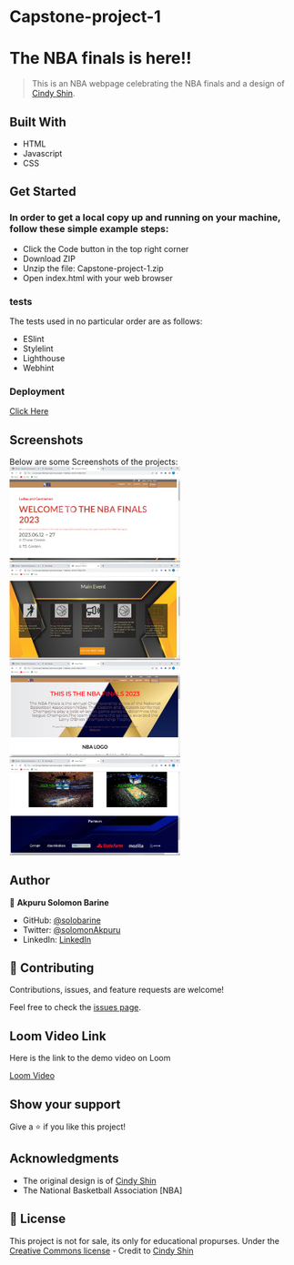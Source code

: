 # Capstone-project-1

# The NBA finals is here!!

>This is an NBA webpage celebrating the NBA finals and a design of [Cindy Shin](https://www.behance.net/adagio07).


## Built With

- HTML
- Javascript
- CSS

## Get Started
### In order to get a local copy up and running on your machine, follow these simple example steps:
- Click the Code button in the top right corner
- Download ZIP
- Unzip the file: Capstone-project-1.zip
- Open index.html with your web browser

### tests
  The tests used in no particular order are as follows:
- ESlint
- Stylelint
- Lighthouse
- Webhint

### Deployment

[Click Here](https://solobarine.github.io/)

## Screenshots
Below are some Screenshots of the projects:
<img src="./screenshots/cap-1.png" width="300px">
<img src="./screenshots/cap-2.png" width="300px">
<img src="./screenshots/cap-4.png" width="300px">
<img src="./screenshots/cap-5.png" width="300px">


## Author

👤 **Akpuru Solomon Barine**

- GitHub: [@solobarine](https://github.com/solobarine)
- Twitter: [@solomonAkpuru](https://twitter.com/solomon-Akpuru)
- LinkedIn: [LinkedIn](https://www.linkedin.com/in/solomonAkpuru/)

## 🤝 Contributing

Contributions, issues, and feature requests are welcome!

Feel free to check the [issues page](https://github.com/solobarine/Capstone-project-1/issues).
## Loom Video Link
Here is the link to the demo video on Loom

[Loom Video](https://www.loom.com/share/528002362fc0418b9a4ef6fa73549dc9)

## Show your support

Give a ⭐️ if you like this project!

## Acknowledgments

- The original design is of [Cindy Shin](https://www.behance.net/adagio07)
- The National Basketball Association [NBA]


## 📝 License


This project is not for sale, its only for educational propurses.
Under the [Creative Commons license](https://creativecommons.org/licenses/by-nc/4.0/) - Credit to [Cindy Shin](https://www.behance.net/adagio07)


